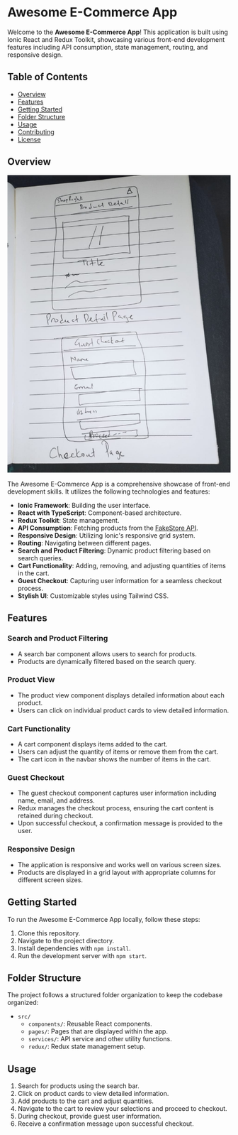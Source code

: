 # Awesome E-Commerce App

Welcome to the **Awesome E-Commerce App**! This application is built using Ionic React and Redux Toolkit, showcasing various front-end development features including API consumption, state management, routing, and responsive design.

## Table of Contents

- [Overview](#overview)
- [Features](#features)
- [Getting Started](#getting-started)
- [Folder Structure](#folder-structure)
- [Usage](#usage)
- [Contributing](#contributing)
- [License](#license)

## Overview

![workflow1](https://github.com/goforprodev/shopRight/blob/master/WhatsApp%20Image%202023-08-16%20at%2015.34.05.jpeg)

The Awesome E-Commerce App is a comprehensive showcase of front-end development skills. It utilizes the following technologies and features:

- **Ionic Framework**: Building the user interface.
- **React with TypeScript**: Component-based architecture.
- **Redux Toolkit**: State management.
- **API Consumption**: Fetching products from the [FakeStore API](https://fakestoreapi.com/docs).
- **Responsive Design**: Utilizing Ionic's responsive grid system.
- **Routing**: Navigating between different pages.
- **Search and Product Filtering**: Dynamic product filtering based on search queries.
- **Cart Functionality**: Adding, removing, and adjusting quantities of items in the cart.
- **Guest Checkout**: Capturing user information for a seamless checkout process.
- **Stylish UI**: Customizable styles using Tailwind CSS.

## Features

### Search and Product Filtering

- A search bar component allows users to search for products.
- Products are dynamically filtered based on the search query.

### Product View

- The product view component displays detailed information about each product.
- Users can click on individual product cards to view detailed information.

### Cart Functionality

- A cart component displays items added to the cart.
- Users can adjust the quantity of items or remove them from the cart.
- The cart icon in the navbar shows the number of items in the cart.

### Guest Checkout

- The guest checkout component captures user information including name, email, and address.
- Redux manages the checkout process, ensuring the cart content is retained during checkout.
- Upon successful checkout, a confirmation message is provided to the user.

### Responsive Design

- The application is responsive and works well on various screen sizes.
- Products are displayed in a grid layout with appropriate columns for different screen sizes.

## Getting Started

To run the Awesome E-Commerce App locally, follow these steps:

1. Clone this repository.
2. Navigate to the project directory.
3. Install dependencies with `npm install`.
4. Run the development server with `npm start`.

## Folder Structure

The project follows a structured folder organization to keep the codebase organized:

- `src/`
  - `components/`: Reusable React components.
  - `pages/`: Pages that are displayed within the app.
  - `services/`: API service and other utility functions.
  - `redux/`: Redux state management setup.

## Usage

1. Search for products using the search bar.
2. Click on product cards to view detailed information.
3. Add products to the cart and adjust quantities.
4. Navigate to the cart to review your selections and proceed to checkout.
5. During checkout, provide guest user information.
6. Receive a confirmation message upon successful checkout.

